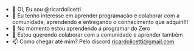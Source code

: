 - 👋 OI, Eu sou @ricardolicetti
- 👀 Eu tenho interesse em aprender programação e colaborar com a comunidade, aprendendo e entregando o conhecimento que adquiri!!!
- 🌱 No momento estou aprendendo a programar do Zero
- 💞️ Estou querendo colaborar com a comunidade e aprender também
- 📫 Como chegar até mim? Pelo discord ricardolicetti@gmail.com

<!---
ricardolicetti/ricardolicetti is a ✨ special ✨ repository because its `README.md` (this file) appears on your GitHub profile.
You can click the Preview link to take a look at your changes.
--->

